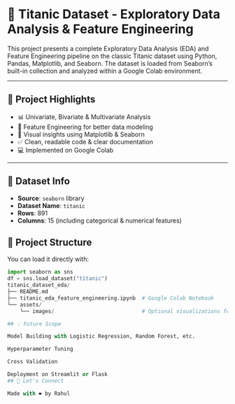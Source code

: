 # 🚢 Titanic Dataset - Exploratory Data Analysis & Feature Engineering

This project presents a complete Exploratory Data Analysis (EDA) and Feature Engineering pipeline on the classic Titanic dataset using Python, Pandas, Matplotlib, and Seaborn. The dataset is loaded from Seaborn’s built-in collection and analyzed within a Google Colab environment.

---

## 📌 Project Highlights

- 📊 Univariate, Bivariate & Multivariate Analysis
- 🧱 Feature Engineering for better data modeling
- 🎯 Visual insights using Matplotlib & Seaborn
- ✅ Clean, readable code & clear documentation
- 💻 Implemented on Google Colab

---

## 📂 Dataset Info

- **Source**: `seaborn` library  
- **Dataset Name**: `titanic`  
- **Rows**: 891  
- **Columns**: 15 (including categorical & numerical features)

## 📁 Project Structure

You can load it directly with:
```python
import seaborn as sns
df = sns.load_dataset("titanic")
titanic_dataset_eda/
├── README.md
├── titanic_eda_feature_engineering.ipynb  # Google Colab Notebook
└── assets/
    └── images/                            # Optional visualizations folder

## 💡 Future Scope

Model Building with Logistic Regression, Random Forest, etc.

Hyperparameter Tuning

Cross Validation

Deployment on Streamlit or Flask
## 🤝 Let's Connect

Made with ❤️ by Rahul



